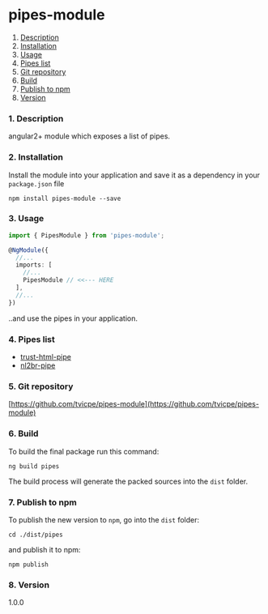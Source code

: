 pipes-module
=====
1. [Description](#description)
2. [Installation](#installation)
3. [Usage](#usage)
4. [Pipes list](#list)
5. [Git repository](#git)
6. [Build](#build)
7. [Publish to npm](#publish)
8. [Version](#version)

### <a name="description"></a>1. Description
angular2+ module which exposes a list of pipes. 
  
  
### <a name="installation"></a>2. Installation
Install the module into your application and save it as a 
dependency in your `package.json` file  
```
npm install pipes-module --save
```
  
  
### <a name="usage"></a>3. Usage
```typescript
import { PipesModule } from 'pipes-module';

@NgModule({
  //...
  imports: [
	//...
	PipesModule // <<--- HERE
  ],
  //...
})
```
  
..and use the pipes in your application.
  
  
### <a name="list"></a>4. Pipes list
- [trust-html-pipe](https://github.com/tvicpe/trust-html-pipe)  
- [nl2br-pipe](https://github.com/tvicpe/nl2br-pipe)
  
### <a name="git"></a>5. Git repository
[https://github.com/tvicpe/pipes-module](https://github.com/tvicpe/pipes-module)
  
### <a name="build"></a>6. Build
To build the final package run this command:
```
ng build pipes
```
The build process will generate the packed sources into the `dist` folder.  

### <a name="publish"></a>7. Publish to npm
To publish the new version to `npm`, go into the `dist` folder:
```
cd ./dist/pipes
```
and publish it to npm:
```
npm publish
```

### <a name="version"></a>8. Version
1.0.0

